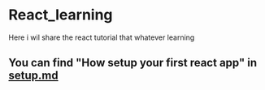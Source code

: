 # React_learning
Here i wil share the react tutorial that whatever learning

## You can find "How setup your first react app" in [setup.md](https://github.com/Prureddy/React_learning/blob/main/Setup.md)
